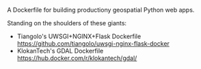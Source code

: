 A Dockerfile for building productiony geospatial Python web apps.

Standing on the shoulders of these giants:

- Tiangolo's UWSGI+NGINX+Flask Dockerfile https://github.com/tiangolo/uwsgi-nginx-flask-docker
- KlokanTech's GDAL Dockerfile https://hub.docker.com/r/klokantech/gdal/